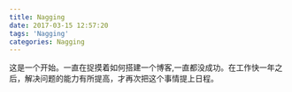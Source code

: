 ```yaml
---
title: Nagging
date: 2017-03-15 12:57:20
tags: 'Nagging'
categories: Nagging
---
```

这是一个开始。一直在捉摸着如何搭建一个博客,一直都没成功。在工作快一年之后，解决问题的能力有所提高，才再次把这个事情提上日程。

<!-- more -->